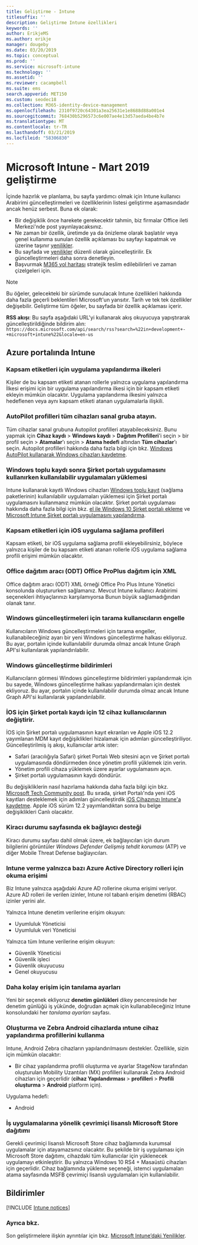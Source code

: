 ```yaml
---
title: Geliştirme - Intune
titlesuffix: ''
description: Geliştirme Intune özellikleri
keywords: ''
author: ErikjeMS
ms.author: erikje
manager: dougeby
ms.date: 03/20/2019
ms.topic: conceptual
ms.prod: ''
ms.service: microsoft-intune
ms.technology: ''
ms.assetid: ''
ms.reviewer: cacampbell
ms.suite: ems
search.appverid: MET150
ms.custom: seodec18
ms.collection: M365-identity-device-management
ms.openlocfilehash: 2310f9720c64301a3ea25631e1e8688d88a001e4
ms.sourcegitcommit: 768430b5296573c6e007ae4e13d57aeda4be4b7e
ms.translationtype: MT
ms.contentlocale: tr-TR
ms.lasthandoff: 03/21/2019
ms.locfileid: "58306830"
---
```

# <a name="in-development-for-microsoft-intune---march-2019"></a>Microsoft Intune - Mart 2019 geliştirme

İçinde hazırlık ve planlama, bu sayfa yardımcı olmak için Intune kullanıcı Arabirimi güncelleştirmeleri ve özelliklerinin listesi geliştirme aşamasındadır ancak henüz serbest. Buna ek olarak:

- Bir değişiklik önce harekete gerekecektir tahmin, biz firmalar Office ileti Merkezi'nde post yayınlayacaksınız.
- Ne zaman bir özellik, üretimde ya da önizleme olarak başlatılır veya genel kullanıma sunulan özellik açıklaması bu sayfayı kapatmak ve üzerine taşınır [yenilikler](whats-new.md).
- Bu sayfada ve [yenilikler](whats-new.md) düzenli olarak güncelleştirilir. Ek güncelleştirmeleri daha sonra denetleyin.
- Başvurmak [M365 yol haritası](https://www.microsoft.com/microsoft-365/roadmap?rtc=2&filters=EMS) stratejik teslim edilebilirleri ve zaman çizelgeleri için.

> [!Note]
> Bu öğeler, gelecekteki bir sürümde sunulacak Intune özellikleri hakkında daha fazla geçerli beklentileri Microsoft'un yansıtır. Tarih ve tek tek özellikler değişebilir. Geliştirme tüm öğeler, bu sayfada bir özellik açıklaması içerir.

**RSS akışı**: Bu sayfa aşağıdaki URL'yi kullanarak akış okuyucuya yapıştırarak güncelleştirildiğinde bildirim alın: `https://docs.microsoft.com/api/search/rss?search=%22in+development+-+microsoft+intune%22&locale=en-us`


<!--
## What's coming to Intune in the Azure portal  
## What's coming to Intune apps
## Notices
-->
 
## <a name="intune-in-the-azure-portal"></a>Azure portalında Intune


<!-- 1903 start-->

### <a name="scope-tags-for-app-configuration-policies---2371891---"></a>Kapsam etiketleri için uygulama yapılandırma ilkeleri <!--2371891 -->
Kişiler de bu kapsam etiketi atanan rollerle yalnızca uygulama yapılandırma İlkesi erişimi için bir uygulama yapılandırma ilkesi için bir kapsam etiketi ekleyin mümkün olacaktır. Uygulama yapılandırma ilkesini yalnızca hedeflenen veya aynı kapsam etiketi atanan uygulamalarla ilişkili.

### <a name="assign-autopilot-profiles-to-the-all-devices-virtual-group---2715522---"></a>AutoPilot profilleri tüm cihazları sanal gruba atayın. <!--2715522 -->
Tüm cihazlar sanal grubuna Autopilot profilleri atayabileceksiniz. Bunu yapmak için **Cihaz kaydı** > **Windows kaydı** > **Dağıtım Profilleri**'i seçin > bir profil seçin > **Atamalar**'ı seçin > **Atama hedefi** altından **Tüm cihazlar**'ı seçin. Autopilot profilleri hakkında daha fazla bilgi için bkz. [Windows AutoPilot kullanarak Windows cihazları kaydetme](enrollment-autopilot.md).

### <a name="install-available-apps-using-the-company-portal-app-after-windows-bulk-enrollment----2751523----"></a>Windows toplu kaydı sonra Şirket portalı uygulamasını kullanırken kullanılabilir uygulamaları yüklemesi <!-- 2751523  -->
Intune kullanarak kayıtlı Windows cihazları [Windows toplu kayıt](windows-bulk-enroll.md) (sağlama paketlerinin) kullanılabilir uygulamaları yüklemesi için Şirket portalı uygulamasını kullanmanız mümkün olacaktır. Şirket portalı uygulaması hakkında daha fazla bilgi için bkz. [el ile Windows 10 Şirket portalı ekleme](store-apps-company-portal-app.md) ve [Microsoft Intune Şirket portalı uygulamasını yapılandırma](company-portal-app.md).

### <a name="scope-tags-for-ios-app-provisioning-profiles---2934430---"></a>Kapsam etiketleri için iOS uygulama sağlama profilleri <!--2934430 -->
Kapsam etiketi, bir iOS uygulama sağlama profili ekleyebilirsiniz, böylece yalnızca kişiler de bu kapsam etiketi atanan rollerle iOS uygulama sağlama profili erişimi mümkün olacaktır. 

### <a name="office-deployment-tool-odt-xml-for-office-proplus-deployment----3192477----"></a>Office dağıtım aracı (ODT) Office ProPlus dağıtım için XML <!-- 3192477  -->
Office dağıtım aracı (ODT) XML örneği Office Pro Plus Intune Yönetici konsolunda oluştururken sağlamanız. Mevcut Intune kullanıcı Arabirimi seçenekleri ihtiyaçlarınızı karşılamıyorsa Bunun büyük sağlamadığından olanak tanır. 

###  <a name="block-users-from-scanning-for-windows-updates-------3316758------"></a>Windows güncelleştirmeleri için tarama kullanıcıların engelle    <!-- 3316758    -->
Kullanıcıların Windows güncelleştirmeleri için tarama engeller, kullanabileceğiniz ayarı bir yeni Windows güncelleştirme halkası ekliyoruz. Bu ayar, portalın içinde kullanılabilir durumda olmaz ancak Intune Graph API'si kullanılarak yapılandırılabilir.

### <a name="windows-update-notifications-----3316782---"></a>Windows güncelleştirme bildirimleri  <!-- 3316782 -->
Kullanıcıların görmesi Windows güncelleştirme bildirimleri yapılandırmak için bu sayede, Windows güncelleştirme halkası yapılandırmaları için destek ekliyoruz. Bu ayar, portalın içinde kullanılabilir durumda olmaz ancak Intune Graph API'si kullanılarak yapılandırılabilir.

### <a name="changes-to-company-portal-enrollment-for-ios-12-device-users---3448635---"></a>İOS için Şirket portalı kaydı için 12 cihaz kullanıcılarının değiştirir. <!--3448635 -->  
İOS için Şirket portalı uygulamasının kayıt ekranları ve Apple iOS 12.2 yayımlanan MDM kayıt değişiklikleri hizalamak için adımları güncelleştiriliyor. Güncelleştirilmiş iş akışı, kullanıcılar artık ister:

- Safari (aracılığıyla Safari) şirket Portalı Web sitesini açın ve Şirket portalı uygulamasında döndürmeden önce yönetim profili yüklemek izin verin. 
- Yönetim profili cihaza yüklemek üzere ayarlar uygulamasını açın.
- Şirket portalı uygulamasının kaydı döndürür.  

Bu değişikliklerin nasıl hazırlama hakkında daha fazla bilgi için bkz. [Microsoft Tech Community post](https://aka.ms/CP_changes_iOS12). Bu sırada, şirket Portalı'nda yeni iOS kayıtları desteklemek için adımları güncelleştirdik [iOS Cihazınızı Intune'a kaydetme](https://docs.microsoft.com/en-us/intune/ios-enroll). Apple iOS sürüm 12.2 yayımlandıktan sonra bu belge değişiklikleri Canlı olacaktır. 

### <a name="support-for-additional-connectors-on-the-tenant-status-page----3617202-------"></a>Kiracı durumu sayfasında ek bağlayıcı desteği <!-- 3617202     -->
Kiracı durumu sayfası dahil olmak üzere, ek bağlayıcıları için durum bilgilerini görüntüler *Windows Defender Gelişmiş tehdit koruması* (ATP) ve diğer Mobile Threat Defense bağlayıcıları.

### <a name="granting-intune-read-only-access-to-some-azure-active-directory-roles----3637917---"></a>Intune verme yalnızca bazı Azure Active Directory rolleri için okuma erişimi <!-- 3637917 -->
Biz Intune yalnızca aşağıdaki Azure AD rollerine okuma erişimi veriyor. Azure AD rolleri ile verilen izinler, Intune rol tabanlı erişim denetimi (RBAC) izinler yerini alır.

Yalnızca Intune denetim verilerine erişim okuyun:

- Uyumluluk Yöneticisi
- Uyumluluk veri Yöneticisi

Yalnızca tüm Intune verilerine erişim okuyun:

- Güvenlik Yöneticisi
- Güvenlik işleci
- Güvenlik okuyucusu
- Genel okuyucusu

### <a name="easier-access-to-diagnostic-settings------3804627-----"></a>Daha kolay erişim için tanılama ayarları   <!-- 3804627   -->
Yeni bir seçenek ekliyoruz **denetim günlükleri** dikey penceresinde her denetim günlüğü iş yükünde, doğrudan açmak için kullanabileceğiniz Intune konsolundaki her *tanılama ayarları* sayfası.

### <a name="create-and-use-device-configuration-profiles-on-android-zebra-devices-in-intune----3895244----"></a>Oluşturma ve Zebra Android cihazlarda ıntune cihaz yapılandırma profillerini kullanma <!-- 3895244  -->
Intune, Android Zebra cihazların yapılandırılmasını destekler. Özellikle, sizin için mümkün olacaktır: 

- Bir cihaz yapılandırma profili oluşturma ve ayarlar StageNow tarafından oluşturulan Mobility Uzantıları (MX) profilleri kullanarak Zebra Android cihazları için geçerlidir (**cihaz Yapılandırması** > **profilleri**  >  **Profili oluşturma** > **Android** platform için).

Uygulama hedefi:  
- Android

<!-- 1901 start -->

### <a name="deployment-of-online-licensed-microsoft-store-for-business-apps----1672660----"></a>İş uygulamalarına yönelik çevrimiçi lisanslı Microsoft Store dağıtımı <!-- 1672660  -->
Gerekli çevrimiçi lisanslı Microsoft Store cihaz bağlamında kurumsal uygulamalar için atayamazsınız olacaktır. Bu şekilde bir iş uygulaması için Microsoft Store dağıtımı, cihazdaki tüm kullanıcılar için yüklenecek uygulamayı etkinleştirir. Bu yalnızca Windows 10 RS4 + Masaüstü cihazları için geçerlidir. Cihaz bağlamında yükleme seçeneği, istemci uygulamaları atama sayfasında MSFB çevrimiçi lisanslı uygulamaları için kullanılabilir.

## <a name="notices"></a>Bildirimler

[!INCLUDE [Intune notices](./includes/intune-notices.md)]

### <a name="see-also"></a>Ayrıca bkz.
Son geliştirmelere ilişkin ayrıntılar için bkz. [Microsoft Intune’daki Yenilikler](whats-new.md).
